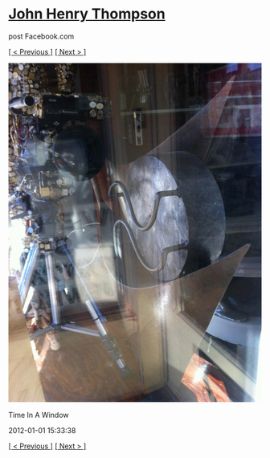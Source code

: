 # [John Henry Thompson](../README.md)
post Facebook.com

[[ < Previous ]](2012-01-01-8.md) [[ Next > ]](2012-01-01-10.md)

[![](../media/2012-01-01/Time-In-A-Window-2.jpg)](../README.md)

Time In A Window

2012-01-01 15:33:38

[[ < Previous ]](2012-01-01-8.md) [[ Next > ]](2012-01-01-10.md)